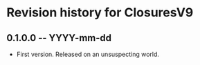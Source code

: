 # Revision history for ClosuresV9

## 0.1.0.0 -- YYYY-mm-dd

* First version. Released on an unsuspecting world.
